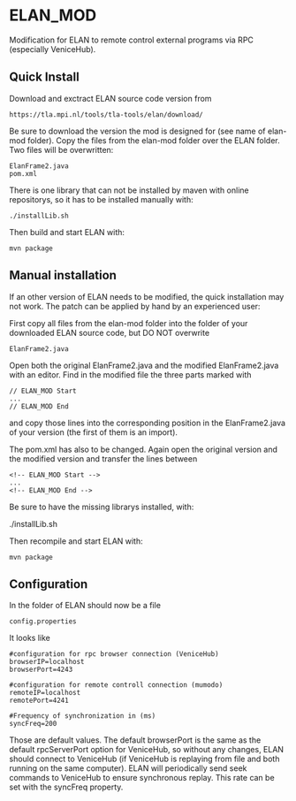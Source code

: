 ELAN_MOD
========

Modification for ELAN to remote control external programs via RPC (especially VeniceHub).

Quick Install
-------------
Download and exctract ELAN source code version from

    https://tla.mpi.nl/tools/tla-tools/elan/download/

Be sure to download the version the mod is designed for (see name of elan-mod folder).  Copy the files from the elan-mod folder over the ELAN folder.  Two files will be overwritten:

    ElanFrame2.java
    pom.xml

There is one library that can not be installed by maven with online repositorys, so it has to be installed manually with:

    ./installLib.sh

Then build and start ELAN with:

    mvn package

Manual installation
-------------------
If an other version of ELAN needs to be modified, the quick installation may not work.  The patch can be applied by hand by an experienced user:

First copy all files from the elan-mod folder into the folder of your downloaded ELAN source code, but DO NOT overwrite

    ElanFrame2.java

Open both the original ElanFrame2.java and the modified ElanFrame2.java with an editor.  Find in the modified file the three parts marked with

    // ELAN_MOD Start
    ...
    // ELAN_MOD End
    
and copy those lines into the corresponding position in the ElanFrame2.java of your version (the first of them is an import).

The pom.xml has also to be changed. Again open the original version and the modified version and transfer the lines between

    <!-- ELAN_MOD Start -->
    ...
    <!-- ELAN_MOD End -->

Be sure to have the missing librarys installed, with:

   ./installLib.sh

Then recompile and start ELAN with:

    mvn package

Configuration
-------------
In the folder of ELAN should now be a file

    config.properties

It looks like

    #configuration for rpc browser connection (VeniceHub)
    browserIP=localhost
    browserPort=4243

    #configuration for remote controll connection (mumodo)
    remoteIP=localhost
    remotePort=4241

    #Frequency of synchronization in (ms)
    syncFreq=200

Those are default values.  The default browserPort is the same as the default rpcServerPort option for VeniceHub, so without any changes, ELAN should connect to VeniceHub (if VeniceHub is replaying from file and both running on the same computer).  ELAN will periodically send seek commands to VeniceHub to ensure synchronous replay.  This rate can be set with the syncFreq property.